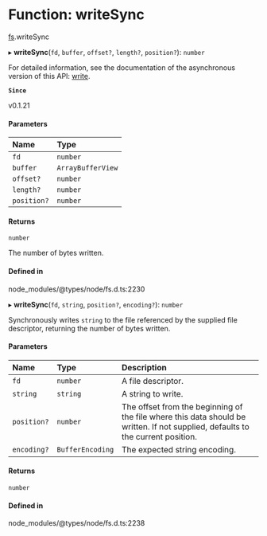 # Function: writeSync

[fs](../modules/fs.md).writeSync

▸ **writeSync**(`fd`, `buffer`, `offset?`, `length?`, `position?`): `number`

For detailed information, see the documentation of the asynchronous version of
this API: [write](fs.write.md).

**`Since`**

v0.1.21

#### Parameters

| Name | Type |
| :------ | :------ |
| `fd` | `number` |
| `buffer` | `ArrayBufferView` |
| `offset?` | `number` |
| `length?` | `number` |
| `position?` | `number` |

#### Returns

`number`

The number of bytes written.

#### Defined in

node_modules/@types/node/fs.d.ts:2230

▸ **writeSync**(`fd`, `string`, `position?`, `encoding?`): `number`

Synchronously writes `string` to the file referenced by the supplied file descriptor, returning the number of bytes written.

#### Parameters

| Name | Type | Description |
| :------ | :------ | :------ |
| `fd` | `number` | A file descriptor. |
| `string` | `string` | A string to write. |
| `position?` | `number` | The offset from the beginning of the file where this data should be written. If not supplied, defaults to the current position. |
| `encoding?` | `BufferEncoding` | The expected string encoding. |

#### Returns

`number`

#### Defined in

node_modules/@types/node/fs.d.ts:2238
